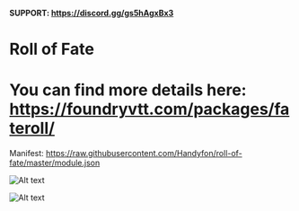 <b>SUPPORT: https://discord.gg/gs5hAgxBx3</b>
# Roll of Fate
# You can find more details here: https://foundryvtt.com/packages/fateroll/
Manifest: https://raw.githubusercontent.com/Handyfon/roll-of-fate/master/module.json

![Alt text](https://i.imgur.com/a5X2hYy.png?raw=true "ROF")


![Alt text](https://i.imgur.com/Zyo6NVf.png?raw=true "ROF")
